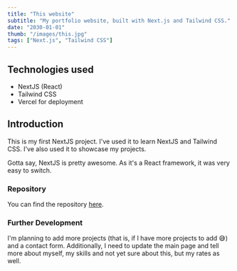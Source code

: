 ```yaml
---
title: "This website"
subtitle: "My portfolio website, built with Next.js and Tailwind CSS."
date: "2030-01-01"
thumb: "/images/this.jpg"
tags: ["Next.js", "Tailwind CSS"]
---
```


## Technologies used

* NextJS (React)
* Tailwind CSS
* Vercel for deployment

## Introduction

This is my first NextJS project. I've used it to learn NextJS and Tailwind CSS. I've also used it to showcase my projects.

Gotta say, NextJS is pretty awesome. As it's a React framework, it was very easy to switch.

### Repository

You can find the repository [here](https://github.com/hristokoev/portfolio/).

### Further Development

I'm planning to add more projects (that is, if I have more projects to add 😅) and a contact form. Additionally, I need to update the main page and tell more about myself, my skills and not yet sure about this, but my rates as well.